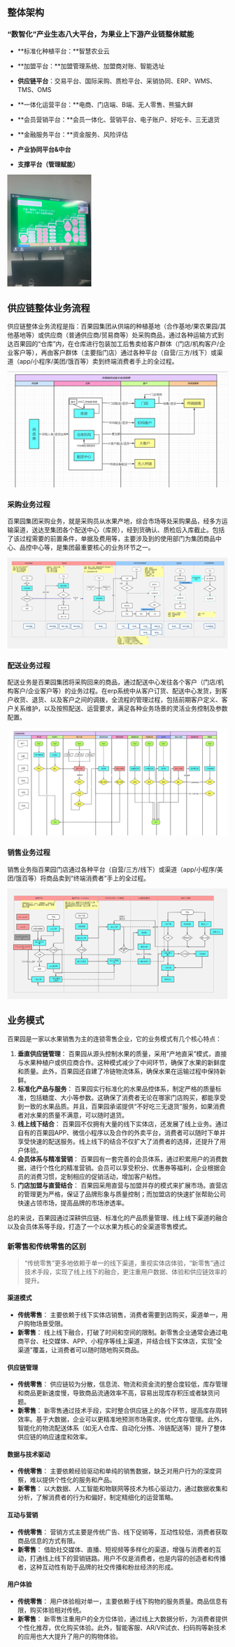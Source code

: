 ## 整体架构

### “数智化”产业生态八大平台，为果业上下游产业链整休赋能

- **标准化种植平台：**智慧农业云

- **加盟平台：**加盟管理系统、加盟商对账、智能选址
- **供应链平台**：交易平台、国际采购、质检平台、采销协同、ERP、WMS、TMS、OMS
- **一体化运营平台：**电商、门店端、B端、无人零售、熊猫大鲜
- **会员营销平台：**会员一体化、营销平台、电子账户、好吃卡、三无退货
- **金融服务平台：**资金服务、风险评估
- **产业协同平台&中台**
- **支撑平台（管理赋能）**

<img src="../Other/Image/百果园数字化八大平台.jpg" alt="百果园数字化八大平台" style="zoom:25%;" />

## 供应链整体业务流程

供应链整体业务流程是指：百果园集团从供端的种植基地（合作基地/果农果园/其他基地等）或供应商（普通供应商/贸易商等）处采购商品，通过各种运输方式到达百果园的“仓库”内，在仓库进行包装加工后售卖给客户群体（门店/机构客户/企业客户等），再由客户群体（主要指门店）通过各种平台（自营/三方/线下）或渠道（app/小程序/美团/饿百等）卖到终端消费者手上的全过程。

<img src="../Other/Image/供应链主流程图.png" alt="供应链主流程图" style="zoom:50%;" />

### 采购业务过程

百果园集团采购业务，就是采购员从水果产地，综合市场等处采购果品，经多方运输渠道，送达至集团各个配送中心（库房），经到货确认、质检后入库截止。包括了该过程需要的前置条件，单据及费用等，主要涉及到的使用部门为集团商品中心、品控中心等，是集团最重要核心的业务环节之一。

<img src="../Other/Image/采购业务流程.png" alt="采购业务流程" style="zoom:50%;" />

### 配送业务过程

配送业务是百果园集团将采购回来的商品，通过配送中心发往各个客户（门店/机构客户/企业客户等）的业务过程。在erp系统中从客户订货、配送中心发货，到客户收货、退货、以及客户之间的调拨，全流程的管理过程，包括前期客户定义、客户关系维护，以及按照配送、运营要求，满足各种业务场景的灵活业务控制及参数配置。

<img src="../Other/Image/配送业务流程.png" alt="配送业务流程" style="zoom:50%;" />

### 销售业务过程

销售业务指百果园门店通过各种平台（自营/三方/线下）或渠道（app/小程序/美团/饿百等）将商品卖到“终端消费者”手上的全过程。

<img src="../Other/Image/销售业务流程.png" alt="销售业务流程" style="zoom:50%;" />

## 业务模式

百果园是一家以水果销售为主的连锁零售企业，它的业务模式有几个核心特点：

1. **垂直供应链管理**： 百果园从源头控制水果的质量，采用“产地直采”模式，直接与水果种植户或供应商合作。这种模式减少了中间环节，确保了水果的新鲜度和质量。此外，百果园还自建了冷链物流体系，确保水果在运输过程中保持新鲜。
2. **标准化产品与服务**： 百果园实行标准化的水果品控体系，制定严格的质量标准，包括糖度、大小等参数。这确保了消费者无论在哪家门店购买，都能享受到一致的水果品质。并且，百果园承诺提供“不好吃三无退货”服务，如果消费者对水果的质量不满意，可以随时退货。
3. **线上线下结合**： 百果园不仅拥有大量的线下实体店，还发展了线上业务。通过自有的百果园APP、微信小程序以及合作的外卖平台，消费者可以随时下单并享受快速的配送服务。线上线下的结合不仅扩大了消费者的选择，还提升了用户体验。
4. **会员体系与精准营销**： 百果园有一套完善的会员体系，通过积累用户的消费数据，进行个性化的精准营销。会员可以享受积分、优惠券等福利，企业根据会员的消费习惯，定制相应的促销活动，增加客户粘性。
5. **门店加盟与直营结合**： 百果园采用直营与加盟并存的模式来扩展市场。直营店的管理更为严格，保证了品牌形象与质量控制；而加盟店的快速扩张帮助公司快速占领市场，提高品牌的市场渗透率。

总的来说，百果园通过深耕供应链、标准化的产品质量管理、线上线下渠道的融合以及会员体系等手段，打造了一个以水果为核心的全渠道零售模式。

### 新零售和传统零售的区别

> “传统零售”更多地依赖于单一的线下渠道，重视实体店体验，“新零售”通过技术手段，实现了线上线下的融合，更注重用户数据、体验和供应链效率的提升。

#### 渠道模式

- **传统零售**： 主要依赖于线下实体店销售，消费者需要到店购买，渠道单一，用户购物场景受限。
- **新零售**： 线上线下融合，打破了时间和空间的限制。新零售企业通常会通过电商平台、社交媒体、APP、小程序等线上渠道，并结合线下实体店，实现“全渠道”覆盖，让消费者可以随时随地购买商品。

#### 供应链管理

- **传统零售**： 供应链较为分散，信息流、物流和资金流的整合度较低，库存管理和商品更新速度慢，导致商品流通效率不高，容易出现库存积压或者缺货问题。
- **新零售**： 新零售通过技术手段，实时整合供应链上的各个环节，提高库存周转效率。基于大数据，企业可以更精准地预测市场需求，优化库存管理。此外，智能化的物流配送体系（如无人仓库、自动化分拣、冷链配送等）提升了整体供应链的响应速度和效率。

####  数据与技术驱动

- **传统零售**： 主要依赖经验驱动和单纯的销售数据，缺乏对用户行为的深度洞察，难以提供个性化的服务和产品。
- **新零售**： 以大数据、人工智能和物联网等技术为核心驱动力，通过数据收集和分析，了解消费者的行为和偏好，制定精细化的运营策略。

#### 互动与营销

- **传统零售**： 营销方式主要是传统广告、线下促销等，互动性较低，消费者获取商品信息的方式有限。
- **新零售**： 借助社交媒体、直播、短视频等多样化的渠道，增强与消费者的互动，打通线上线下的营销链路。用户不仅是消费者，也是内容的创造者和传播者，这种互动性有助于品牌的社交传播和粉丝经济的形成。

#### 用户体验

- **传统零售**： 用户体验相对单一，主要依赖于线下购物的服务质量。商品信息有限，购买体验相对传统。
- **新零售**： 新零售注重用户的全方位体验，通过线上大数据分析，为消费者提供个性化推荐，优化购买体验。此外，智能客服、AR/VR试衣、扫码购等新技术的应用也大大提升了用户的购物体验。

